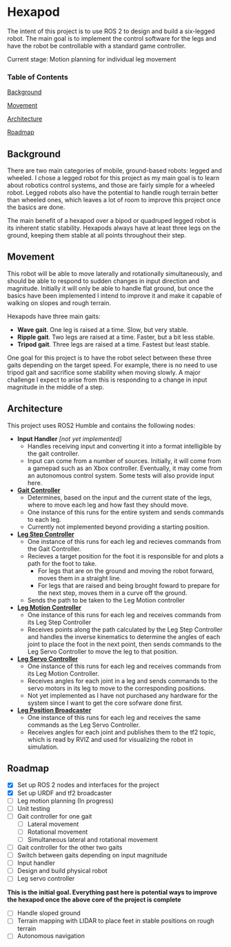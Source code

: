 # Hexapod
The intent of this project is to use ROS 2 to design and build a six-legged robot. The main goal is to implement the control software for the legs and have the robot be controllable with a standard game controller.

Current stage: Motion planning for individual leg movement

### Table of Contents
[Background](#background)

[Movement](#movement)

[Architecture](#architecture)

[Roadmap](#roadmap)

## Background
There are two main categories of mobile, ground-based robots: legged and wheeled. I chose a legged robot for this project as my main goal is to learn about robotics control systems, and those are fairly simple for a wheeled robot. Legged robots also have the potential to handle rough terrain better than wheeled ones, which leaves a lot of room to improve this project once the basics are done.

The main benefit of a hexapod over a bipod or quadruped legged robot is its inherent static stability. Hexapods always have at least three legs on the ground, keeping them stable at all points throughout their step. 

## Movement
This robot will be able to move laterally and rotationally simultaneously, and should be able to respond to sudden changes in input direction and magnitude. Initially it will only be able to handle flat ground, but once the basics have been implemented I intend to improve it and make it capable of walking on slopes and rough terrain.

Hexapods have three main gaits:
- **Wave gait**. One leg is raised at a time. Slow, but very stable.
- **Ripple gait**. Two legs are raised at a time. Faster, but a bit less stable.
- **Tripod gait**. Three legs are raised at a time. Fastest but least stable.

One goal for this project is to have the robot select between these three gaits depending on the target speed. For example, there is no need to use tripod gait and sacrifice some stability when moving slowly. A major challenge I expect to arise from this is responding to a change in input magnitude in the middle of a step.

## Architecture
This project uses ROS2 Humble and contains the following nodes:
- **Input Handler** *[not yet implemented]*
    - Handles receiving input and converting it into a format intelligible by the gait controller.
    - Input can come from a number of sources. Initially, it will come from a gamepad such as an Xbox controller. Eventually, it may come from an autonomous control system. Some tests will also provide input here.
- [**Gait Controller**](/src/hexapod_nodes/src/gait_controller.cpp)
    - Determines, based on the input and the current state of the legs, where to move each leg and how fast they should move.
    - One instance of this runs for the entire system and sends commands to each leg.
    - Currently not implemented beyond providing a starting position.
- [**Leg Step Controller**](/src/hexapod_nodes/src/leg_step_controller.cpp)
    - One instance of this runs for each leg and recieves commands from the Gait Controller.
    - Recieves a target position for the foot it is responsible for and plots a path for the foot to take. 
        - For legs that are on the ground and moving the robot forward, moves them in a straight line.
        - For legs that are raised and being brought foward to prepare for the next step, moves them in a curve off the ground.
    - Sends the path to be taken to the Leg Motion controller
- [**Leg Motion Controller**](/src/hexapod_nodes/src/leg_motion_controller.cpp)
    - One instance of this runs for each leg and receives commands from its Leg Step Controller
    - Receives points along the path calculated by the Leg Step Controller and handles the inverse kinematics to determine the angles of each joint to place the foot in the next point, then sends commands to the Leg Servo Controller to move the leg to that position.
- [**Leg Servo Controller**](/src/hexapod_nodes/src/leg_servo_controller.cpp)
    - One instance of this runs for each leg and receives commands from its Leg Motion Controller.
    - Receives angles for each joint in a leg and sends commands to the servo motors in its leg to move to the corresponding positions.
    - Not yet implemented as I have not purchased any hardware for the system since I want to get the core sofware done first.
- [**Leg Position Broadcaster**](/src/hexapod_nodes/src/leg_position_broadcaster.cpp)
    - One instance of this runs for each leg and receives the same commands as the Leg Servo Controller.
    - Receives angles for each joint and publishes them to the tf2 topic, which is read by RVIZ and used for visualizing the robot in simulation.

## Roadmap
- [x] Set up ROS 2 nodes and interfaces for the project
- [x] Set up URDF and tf2 broadcaster
- [ ] Leg motion planning (In progress)
- [ ] Unit testing
- [ ] Gait controller for one gait
    - [ ] Lateral movement
    - [ ] Rotational movement
    - [ ] Simultaneous lateral and rotational movement
- [ ] Gait controller for the other two gaits
- [ ] Switch between gaits depending on input magnitude
- [ ] Input handler
- [ ] Design and build physical robot
- [ ] Leg servo controller

**This is the initial goal. Everything past here is potential ways to improve the hexapod once the above core of the project is complete**
- [ ] Handle sloped ground
- [ ] Terrain mapping with LIDAR to place feet in stable positions on rough terrain
- [ ] Autonomous navigation